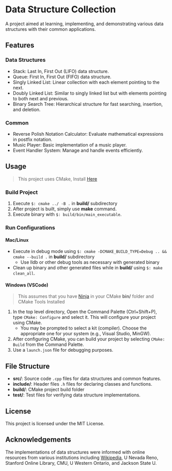 # Data Structure Collection

A project aimed at learning, implementing, and demonstrating various data structures with their common applications.

## Features

### Data Structures

- Stack: Last In, First Out (LIFO) data structure.
- Queue: First In, First Out (FIFO) data structure.
- Singly Linked List: Linear collection with each element pointing to the next.
- Doubly Linked List: Similar to singly linked list but with elements pointing to both next and previous.
- Binary Search Tree: Hierarchical structure for fast searching, insertion, and deletion.

### Common

- Reverse Polish Notation Calculator: Evaluate mathematical expressions in postfix notation.
- Music Player: Basic implementation of a music player.
- Event Handler System: Manage and handle events efficiently.

## Usage
> This project uses CMake, Install [Here](https://cmake.org/download/)

### Build Project
1. Execute `$: cmake ../ -B .`  in **build/** subdirectory
2. After project is built, simply use **make** command.
2. Execute binary with `$: build/bin/main_executable`.
### Run Configurations
#### Mac/Linux
* Execute in debug mode using `$: cmake -DCMAKE_BUILD_TYPE=Debug .. && cmake --build .` in **build/** subdirectory
    * Use lldb or other debug tools as necessary with generated binary
* Clean up binary and other generated files while in **build/** using `$: make clean_all`.

#### Windows (VSCode)
> This assumes that you have [Ninja](https://ninja-build.org/) in your CMake **bin/** folder and CMake Tools Installed
1. In the top level directory, Open the Command Palette (Ctrl+Shift+P), type `CMake: Configure` and select it. This will configure your project using CMake.
    * You may be prompted to select a kit (compiler). Choose the appropriate one for your system (e.g., Visual Studio, MinGW).
2. After configuring CMake, you can build your project by selecting `CMake: Build` from the Command Palette.
3. Use a `launch.json` file for debugging purposes.

## File Structure

- **src/**: Source code `.cpp` files for data structures and common features.
- **include/**: Header files `.h` files for declaring classes and functions.
- **build/**: CMake project build folder
- **test/**: Test files for verifying data structure implementations.

## License

This project is licensed under the MIT License.

## Acknowledgements

The implementations of data structures were informed with online resources from various institutions including [Wikipedia](https://en.wikipedia.org/), U Nevada Reno, Stanford Online Library, CMU, U Western Ontario, and Jackson State U.
